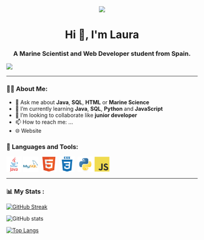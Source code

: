 <div id="header" align="center">
    <img src="https://media3.giphy.com/media/v1.Y2lkPTc5MGI3NjExNDkwMTcwZTJiNWIzYTJlYmQ2MDQ5NWU1Y2M4YjdkMzk4Y2Q4ODk2MyZjdD1n/L1R1tvI9svkIWwpVYr/giphy.gif" width="200" />
    <h1 align="center">Hi 👋, I'm Laura</h1>
    <h3 align="center">A Marine Scientist and Web Developer student from Spain.</h3>
</div>

<div> 
  <a href="https://www.linkedin.com/in/lgomezruiz/" target="_blank"><img src="https://img.shields.io/badge/-LinkedIn-%230077B5?style=for-the-badge&logo=linkedin&logoColor=white" target="_blank"></a>
</div>

---

### 👨‍💻 About Me:

- 💬 Ask me about **Java**, **SQL**, **HTML** or **Marine Science**
- 🌱 I’m currently learning **Java**, **SQL**, **Python** and **JavaScript**
- 👯 I’m looking to collaborate like **junior developer**
- 📫 How to reach me: ...
- 🌐 Website [](soon)

<div align="left">
    <h3>🔨 Languages and Tools:</h3>
    <div>
        <img src="https://github.com/devicons/devicon/blob/master/icons/java/java-original-wordmark.svg" title="Java" **alt="Java" width="40" height="40"/>  
        <img src="https://github.com/devicons/devicon/blob/master/icons/mysql/mysql-original-wordmark.svg" title="MySQL"  alt="MySQL" width="40" height="40"/>&nbsp;
        <img src="https://github.com/devicons/devicon/blob/master/icons/html5/html5-original.svg" title="HTML5" alt="HTML" width="40" height="40"/>&nbsp;
        <img src="https://github.com/devicons/devicon/blob/master/icons/css3/css3-plain-wordmark.svg"  title="CSS3" alt="CSS" width="40" height="40"/>&nbsp;
        <img src="https://github.com/devicons/devicon/blob/master/icons/python/python-original.svg" title="Python" **alt="Python" width="40" height="40"/>
        <img src="https://github.com/devicons/devicon/blob/master/icons/javascript/javascript-original.svg" title="JavaScript" alt="JavaScript" width="40" height="40"/>&nbsp;
    </div>
</div>

---

### 📊 My Stats :

[![GitHub Streak](http://github-readme-streak-stats.herokuapp.com?user=lgomezruiz&theme=onedark)](https://git.io/streak-stats)

![GitHub stats](https://github-readme-stats.vercel.app/api?username=lgomezruiz&show_icons=true&theme=radical)

[![Top Langs](https://github-readme-stats.vercel.app/api/top-langs/?username=lgomezruiz&theme=tokyonight)](https://github.com/anuraghazra/github-readme-stats)
